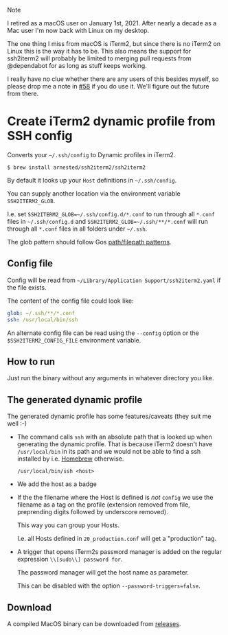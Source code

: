 > [!NOTE]
> 
> I retired as a macOS user on January 1st, 2021. After nearly a decade as a Mac user I'm now back with Linux on my desktop.
> 
> The one thing I miss from macOS is iTerm2, but since there is no iTerm2 on Linux this is the way it has to be. This also means the support for ssh2iterm2 will probably be limited to merging pull requests from @dependabot for as long as stuff keeps working.
> 
> I really have no clue whether there are any users of this besides myself, so please drop me a note in [#58](https://github.com/arnested/ssh2iterm2/issues/58) if you do use it. We'll figure out the future from there.

# Create iTerm2 dynamic profile from SSH config

Converts your `~/.ssh/config` to Dynamic profiles in iTerm2.

```shell
$ brew install arnested/ssh2iterm2/ssh2iterm2
```

By default it looks up your `Host` definitions in `~/.ssh/config`.

You can supply another location via the environment variable
`SSH2ITERM2_GLOB`.

I.e. set `SSH2ITERM2_GLOB=~/.ssh/config.d/*.conf` to run through all
`*.conf` files in `~/.ssh/config.d` and `SSH2ITERM2_GLOB=~/.ssh/**/*.conf` will run through all
`*.conf` files in all folders under `~/.ssh`.

The glob pattern should follow Gos [path/filepath patterns](https://pkg.go.dev/path/filepath#Match).

## Config file

Config will be read from `~/Library/Application
Support/ssh2iterm2.yaml` if the file exists.

The content of the config file could look like:

```yaml
glob: ~/.ssh/**/*.conf
ssh: /usr/local/bin/ssh
```

An alternate config file can be read using the `--config` option or
the `$SSH2ITERM2_CONFIG_FILE` environment variable.

## How to run

Just run the binary without any arguments in whatever directory you
like.

## The generated dynamic profile

The generated dynamic profile has some features/caveats (they suit me
well :-)

* The command calls `ssh` with an absolute path that is looked up when
  generating the dynamic profile. That is because iTerm2 doesn't have
  `/usr/local/bin` in its path and we would not be able to find a ssh
  installed by i.e. [Homebrew](https://brew.sh) otherwise.

  ```
  /usr/local/bin/ssh <host>
  ```

* We add the host as a badge

* If the the filename where the Host is defined is _not_ `config` we
  use the filename as a tag on the profile (extension removed from
  file, preprending digits followed by underscore removed).

  This way you can group your Hosts.

  I.e. all Hosts defined in `20_production.conf` will get a
  "production" tag.

* A trigger that opens iTerm2s password manager is added on the
  regular expression `\\[sudo\\] password for`.

  The password manager will get the host name as parameter.

  This can be disabled with the option `--password-triggers=false`.

## Download

A compiled MacOS binary can be downloaded from [releases](https://github.com/arnested/ssh2iterm2/releases/latest).
